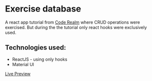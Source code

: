 # Exercise database

A react app tutorial from [Code Realm](https://www.youtube.com/watch?v=xm4LX5fJKZ8&list=PLcCp4mjO-z98WAu4sd0eVha1g-NMfzHZk) where CRUD operations were exercised. But during the the tutorial only react hooks were exclusively used. 

## Technologies used:
* ReactJS - using only hooks
* Material UI

[Live Preview](https://jairusbali.github.io/exerciseapp)
